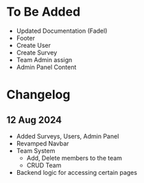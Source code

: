 # To Be Added
- Updated Documentation (Fadel)
- Footer
- Create User
- Create Survey
- Team Admin assign
- Admin Panel Content
# Changelog
## 12 Aug 2024
- Added Surveys, Users, Admin Panel
- Revamped Navbar
- Team System
    -  Add, Delete members to the team
    -  CRUD Team
- Backend logic for accessing certain pages

